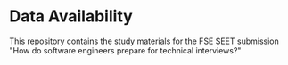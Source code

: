 # Data Availability

This repository contains the study materials for the FSE SEET submission "How do software engineers prepare for technical interviews?"
